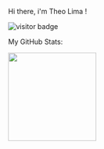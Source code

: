 Hi there, i'm Theo Lima !

![visitor badge](https://visitor-badge.glitch.me/badge?page_id=theolima-dev.visitor-badge&left_text=My%20Page%20Visitors)

My GitHub Stats:

<img height="180em" src="https://github-readme-stats.vercel.app/api?username=theolima-dev&show_icons=true&hide_border=true&&count_private=true&include_all_commits=true" />

<!--START_SECTION:waka-->
<!--END_SECTION:waka-->
